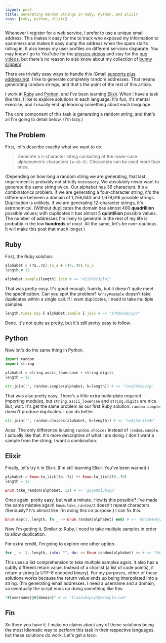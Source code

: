 ```yaml
---
layout: post
title: Generating Random Strings in Ruby, Python, and Elixir
tags: [ruby, python, elixir]
---
```


Whenever I register for a web service, I prefer to use a unique email address.
This makes it easy for me to track who exposed my information to spammers and
makes it easy dump the address when the spam starts rolling in. It also keeps
my user profiles on different services disparate. You may know I go to YouTube
for the [physics videos](https://www.youtube.com/user/minutephysics) and stay
for the [pug videos](https://www.google.com/search?q=pugs%20site%3Ayoutube.com),
but there's no reason to also know about my collection of
[bunny slippers](https://www.amazon.com/s?k=bunny+slippers).

There are trivially easy ways to handle this (Gmail
[supports plus addressing](https://gmail.googleblog.com/2008/03/2-hidden-ways-to-get-more-from-your.html)).
I like to generate completely random addresses. That means generating
random strings, and that's the point of the rest of this article.

I work in [Ruby](https://www.ruby-lang.org) and
[Python](https://www.python.org), and I've been learning
[Elixir](https://elixir-lang.org). When I have a task like this, I like to
explore solutions in each language. It's fun, it's mental exercise, and I
usually end up learning something about each language.

The core component of this task is generating a random string, and that's all
I'm going to detail below. (I'm lazy.)

## The Problem

First, let's describe exaclty what we want to do. 

> Generate a n-character string consisting of the lower-case alphanumeric
> characters `[a-z0-9]`. Characters can be used more than once.

(Depending on how long a random string we are generating, that last requirement
is probably not strictly necessary. We absolutely never want to generate the
same string twice. Our alphabet has 36 characters. It's a combinatorics
problem. If we are generating a four-character string, it's the difference
between a domain of 1,256,640 and 1,679,616 possible strings. Duplication is
unlikely. If we are generating 12-character strings, it's astronomical.
[Without duplicates the domain has almost 400 **quadrillion** possible values;
with duplicates it has almost 5 **quintillion** possible values. The number of
addresses I'm likely to generate in the rest of my life is probably in the low
**hundreds** _at most_. All the same, let's be over-cautious. It will make this
post that much longer.)

## Ruby

First, the Ruby solution.

```ruby
alphabet = (?a..?z).to_a + (?0..?9).to_a
length = 12

alphabet.sample(length).join # => "a5i9h6c3pln1"
```

That was pretty easy. It's good enough, frankly, but it doesn't quite meet the
specification. Can you spot the problem? `Array#sample` doesn't take duplicates
within a single call. If I want duplicates, I need to take multiple samples.

```ruby
length.times.map { alphabet.sample }.join # => "z7hddxpejup7"
```

Done. It's not quite as pretty, but it's still pretty easy to follow.

## Python

Now let's do the same thing in Python.

```python
import random
import string

alphabet = string.ascii_lowercase + string.digits
length = 12

str.join('', random.sample(alphabet, k=length)) # => '7utd39nsbvzg'
```

That was also pretty easy. There's a little extra boilerplate required
importing modules, but `string.ascii_lowercae` and `string.digits` are nice.
But, wait. It's get the same problem as our first Ruby solution:
`random.sample` doesn't produce duplicates. I can do better.

```python
str.join('', random.choices(alphabet, k=length)) # => 'hs8j3mr4lm4e'
```

Aces. The only difference is using `random.choices` instead of `random.sample`.
I actually like that. It's more descriptive of what I am doing. I don't want
a sample from the string; I want a combination.

## Elixir

Finally, let's try it in Elixir. (I'm still learning Elixir. You've been
warned.)

```elixir
alphabet = Enum.to_list(?a..?z) ++ Enum.to_list(?0..?9)
length = 12

Enum.take_random(alphabet, 12) # => 'g5qe0dl3b1kp'
```

Once again, pretty easy, but wait a minute. How is this possible? I've made the
same mistake again! `Enum.take_random/2` doesn't repeat characters. (Seriously?
It's almost like I'm doing this on purpose.) I can fix this.

```elixir
Enum.map(1..length, fn _ -> Enum.random(alphabet) end) # => '68s2n4wmj24p'
```

Now I'm getting it. Similar to Ruby, I need to take multiple samples in order
to allow duplication.

For extra credit, I'm going to explore one other option.


```elixir
for _ <- 1..length, into: "", do: << Enum.random(alphabet) >> # => "kk27cersvez9"
```

This uses a list comprehension to take multiple samples again. It also has a
subtly different return value. Instead of a charlist (a list of code points),
it return a string (a UTF-8 encoded binary). For my purposes, either of these
solutions works because the return value ends up being interpolated into a
string. (I'm generating email addresses. I need a username and a domain, so
eventually the script ends up doing something like this:

```elixir
"#{username}@#{domain}" # => "tiaa2ubspzy3@example.com"
```

## Fin

So there you have it. I make no claims about any of these solutions being the
most idiomatic way to perform this task in their respective languages, but
these solutions do work. Let's get a taco.
